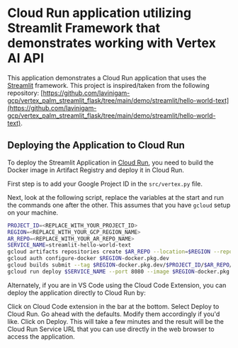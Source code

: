 # Cloud Run application utilizing Streamlit Framework that demonstrates working with Vertex AI API
This application demonstrates a Cloud Run application that uses the [Streamlit](https://streamlit.io/) framework. This project is inspired/taken from the following repository: [https://github.com/lavinigam-gcp/vertex_palm_streamlit_flask/tree/main/demo/streamlit/hello-world-text](https://github.com/lavinigam-gcp/vertex_palm_streamlit_flask/tree/main/demo/streamlit/hello-world-text).

## Deploying the Application to Cloud Run

To deploy the Streamlit Application in [Cloud Run](https://cloud.google.com/run/docs/quickstarts/deploy-container), you need to build the Docker image in Artifact Registry and deploy it in Cloud Run.

First step is to add your Google Project ID in the `src/vertex.py` file. 

Next, look at the following script, replace the variables at the start and run the commands one after the other. This assumes that you have `gcloud` setup on your machine. 

```sh
PROJECT_ID=<REPLACE_WITH_YOUR_PROJECT_ID>
REGION=<REPLACE_WITH_YOUR_GCP_REGION_NAME>
AR_REPO=<REPLACE_WITH_YOUR_AR_REPO_NAME>
SERVICE_NAME=streamlit-hello-world-text
gcloud artifacts repositories create $AR_REPO --location=$REGION --repository-format=Docker
gcloud auth configure-docker $REGION-docker.pkg.dev
gcloud builds submit --tag $REGION-docker.pkg.dev/$PROJECT_ID/$AR_REPO/$SERVICE_NAME
gcloud run deploy $SERVICE_NAME --port 8080 --image $REGION-docker.pkg.dev/$PROJECT_ID/$AR_REPO/$SERVICE_NAME --allow-unauthenticated --region=$REGION --platform=managed  --project=$PROJECT_ID
```

Alternately, if you are in VS Code using the Cloud Code Extension, you can deploy the application directly to Cloud Run by:

Click on Cloud Code extension in the bar at the bottom.
Select Deploy to Cloud Run.
Go ahead with the defaults. Modify them accordingly if you'd like.
Click on Deploy.
This will take a few minutes and the result will be the Cloud Run Service URL that you can use directly in the web browser to access the application.
